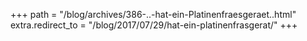 +++
path = "/blog/archives/386-..-hat-ein-Platinenfraesgeraet..html"
extra.redirect_to = "/blog/2017/07/29/hat-ein-platinenfrasgerat/"
+++
